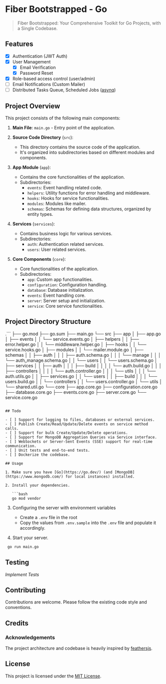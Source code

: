 # Fiber Bootstrapped - Go

> Fiber Bootstrapped: Your Comprehensive Toolkit for Go Projects, with a Single Codebase.

## Features

- [x] Authentication (JWT Auth)
- [x] User Management
  - [x] Email Verification
  - [x] Password Reset
- [x] Role-based access control (user/admin)
- [ ] Email Notifications (Custom Mailer)
- [ ] Distributed Tasks Queue, Scheduled Jobs ([asynq](https://github.com/hibiken/asynq))

## Project Overview

This project consists of the following main components:

1. **Main File**: `main.go` - Entry point of the application.

2. **Source Code Directory** (`src`):

   - This directory contains the source code of the application.
   - It's organized into subdirectories based on different modules and components.

3. **App Module** (`app`):

   - Contains the core functionalities of the application.
   - Subdirectories:
     - `events`: Event handling related code.
     - `helpers`: Utility functions for error handling and middleware.
     - `hooks`: Hooks for service functionalities.
     - `modules`: Modules like mailer.
     - `schemas`: Schemas for defining data structures, organized by entity types.

4. **Services** (`services`):

   - Contains business logic for various services.
   - Subdirectories:
     - `auth`: Authentication related services.
     - `users`: User related services.

5. **Core Components** (`core`):
   - Core functionalities of the application.
   - Subdirectories:
     - `app`: Custom app functionalities.
     - `configuration`: Configuration handling.
     - `database`: Database initialization.
     - `events`: Event handling core.
     - `server`: Server setup and initialization.
     - `service`: Core service functionalities.

## Project Directory Structure

.```
├── go.mod
├── go.sum
├── main.go
└── src
├── app
│ ├── app.go
│ ├── events
│ │ └── service.events.go
│ ├── helpers
│ │ ├── error.helper.go
│ │ └── middleware.helper.go
│ ├── hooks
│ │ └── service.hooks.go
│ ├── modules
│ │ └── mailer.module.go
│ ├── schemas
│ │ ├── auth
│ │ │ ├── auth.schema.go
│ │ │ └── manage
│ │ │ └── auth_manage.schema.go
│ │ └── users
│ │ └── users.schema.go
│ ├── services
│ │ ├── auth
│ │ │ ├── build
│ │ │ │ └── auth.build.go
│ │ │ ├── controllers
│ │ │ │ └── auth.controller.go
│ │ │ └── utils
│ │ │ └── auth.utils.go
│ │ ├── services.go
│ │ └── users
│ │ ├── build
│ │ │ └── users.build.go
│ │ └── controllers
│ │ └── users.controller.go
│ └── utils
│ └── shared.util.go
└── core
├── app.core.go
├── configuration.core.go
├── database.core.go
├── events.core.go
├── server.core.go
└── service.core.go

````

## Todo

- [ ] Support for logging to files, databases or external services.
- [ ] Publish Create/Read/Update/Delete events on service method calls.
- [ ] Support for bulk Create/Update/Delete operations.
- [ ] Support for MongoDB Aggregation Queries via Service interface.
- [ ] WebSockets or Server-Sent Events (SSE) support for real-time communication.
- [ ] Unit tests and end-to-end tests.
- [ ] Dockerize the codebase.

## Usage

1. Make sure you have [Go](https://go.dev/) (and [MongoDB](https://www.mongodb.com/) for local instances) installed.

2. Install your dependencies.

   ```bash
   go mod vendor
````

3. Configuring the server with environment variables

   - Create a `.env` file in the root
   - Copy the values from `.env.sample` into the `.env` file and populate it accordingly.

4. Start your server.

```bash
 go run main.go
```

## Testing

_Implement Tests_

## Contributing

Contributions are welcome. Please follow the existing code style and conventions.

## Credits

### Acknowledgements

The project architecture and codebase is heavily inspired by [feathersjs](https://www.feathersjs.com/).

## License

This project is licensed under the [MIT License](LICENSE).
